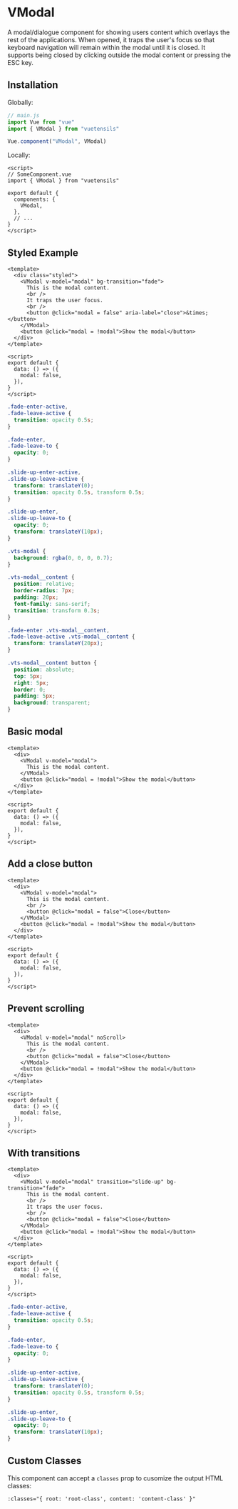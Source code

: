 # VModal

A modal/dialogue component for showing users content which overlays the rest of the applications. When opened, it traps the user's focus so that keyboard navigation will remain within the modal until it is closed. It supports being closed by clicking outside the modal content or pressing the ESC key.

## Installation

Globally:

```js
// main.js
import Vue from "vue"
import { VModal } from "vuetensils"

Vue.component("VModal", VModal)
```

Locally:

```vue
<script>
// SomeComponent.vue
import { VModal } from "vuetensils"

export default {
  components: {
    VModal,
  },
  // ...
}
</script>
```

## Styled Example

```vue live
<template>
  <div class="styled">
    <VModal v-model="modal" bg-transition="fade">
      This is the modal content.
      <br />
      It traps the user focus.
      <br />
      <button @click="modal = false" aria-label="close">&times;</button>
    </VModal>
    <button @click="modal = !modal">Show the modal</button>
  </div>
</template>

<script>
export default {
  data: () => ({
    modal: false,
  }),
}
</script>
```

```css
.fade-enter-active,
.fade-leave-active {
  transition: opacity 0.5s;
}

.fade-enter,
.fade-leave-to {
  opacity: 0;
}

.slide-up-enter-active,
.slide-up-leave-active {
  transform: translateY(0);
  transition: opacity 0.5s, transform 0.5s;
}

.slide-up-enter,
.slide-up-leave-to {
  opacity: 0;
  transform: translateY(10px);
}

.vts-modal {
  background: rgba(0, 0, 0, 0.7);
}

.vts-modal__content {
  position: relative;
  border-radius: 7px;
  padding: 20px;
  font-family: sans-serif;
  transition: transform 0.3s;
}

.fade-enter .vts-modal__content,
.fade-leave-active .vts-modal__content {
  transform: translateY(20px);
}

.vts-modal__content button {
  position: absolute;
  top: 5px;
  right: 5px;
  border: 0;
  padding: 5px;
  background: transparent;
}
```

## Basic modal

```vue live
<template>
  <div>
    <VModal v-model="modal">
      This is the modal content.
    </VModal>
    <button @click="modal = !modal">Show the modal</button>
  </div>
</template>

<script>
export default {
  data: () => ({
    modal: false,
  }),
}
</script>
```

## Add a close button

```vue live
<template>
  <div>
    <VModal v-model="modal">
      This is the modal content.
      <br />
      <button @click="modal = false">Close</button>
    </VModal>
    <button @click="modal = !modal">Show the modal</button>
  </div>
</template>

<script>
export default {
  data: () => ({
    modal: false,
  }),
}
</script>
```

## Prevent scrolling

```vue live
<template>
  <div>
    <VModal v-model="modal" noScroll>
      This is the modal content.
      <br />
      <button @click="modal = false">Close</button>
    </VModal>
    <button @click="modal = !modal">Show the modal</button>
  </div>
</template>

<script>
export default {
  data: () => ({
    modal: false,
  }),
}
</script>
```

## With transitions

```vue live
<template>
  <div>
    <VModal v-model="modal" transition="slide-up" bg-transition="fade">
      This is the modal content.
      <br />
      It traps the user focus.
      <br />
      <button @click="modal = false">Close</button>
    </VModal>
    <button @click="modal = !modal">Show the modal</button>
  </div>
</template>

<script>
export default {
  data: () => ({
    modal: false,
  }),
}
</script>
```

```css
.fade-enter-active,
.fade-leave-active {
  transition: opacity 0.5s;
}

.fade-enter,
.fade-leave-to {
  opacity: 0;
}

.slide-up-enter-active,
.slide-up-leave-active {
  transform: translateY(0);
  transition: opacity 0.5s, transform 0.5s;
}

.slide-up-enter,
.slide-up-leave-to {
  opacity: 0;
  transform: translateY(10px);
}
```

## Custom Classes

This component can accept a `classes` prop to cusomize the output HTML classes:

```
:classes="{ root: 'root-class', content: 'content-class' }"
```
